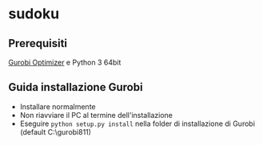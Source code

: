 # sudoku

## Prerequisiti
[Gurobi Optimizer](http://www.gurobi.com/index) e Python 3 64bit

## Guida installazione Gurobi
* Installare normalmente
* Non riavviare il PC al termine dell'installazione
* Eseguire `python setup.py install` nella folder di installazione di Gurobi (default C:\gurobi811)
